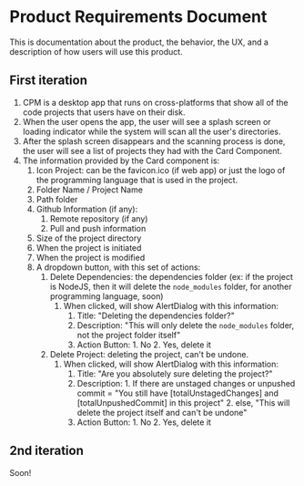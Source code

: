 # Product Requirements Document
This is documentation about the product, the behavior, the UX, and a description of how users will use this product.

## First iteration
1. CPM is a desktop app that runs on cross-platforms that show all of the code projects that users have on their disk.
2. When the user opens the app, the user will see a splash screen or loading indicator while the system will scan all the user's directories.
3. After the splash screen disappears and the scanning process is done, the user will see a list of projects they had with the Card Component.
4. The information provided by the Card component is:
    1. Icon Project: can be the favicon.ico (if web app) or just the logo of the programming language that is used in the project.
    2. Folder Name / Project Name
    3. Path folder
    4. Github Information (if any):
         1. Remote repository (if any)
         2. Pull and push information
    5. Size of the project directory
    6. When the project is initiated
    7. When the project is modified
    8. A dropdown button, with this set of actions:
        1. Delete Dependencies:  the dependencies folder (ex: if the project is NodeJS, then it will delete the `node_modules` folder, for another programming language, soon)
             1. When clicked, will show AlertDialog with this information:
                 1. Title: "Deleting the dependencies folder?"
                 2. Description: "This will only delete the `node_modules` folder, not the project folder itself"
                 3. Action Button:
                        1. No
                        2. Yes, delete it
        2. Delete Project: deleting the project, can't be undone.
              1. When clicked, will show AlertDialog with this information:
                 1. Title: "Are you absolutely sure deleting the project?"
                 2. Description:
                        1. If there are unstaged changes or unpushed commit = "You still have [totalUnstagedChanges] and [totalUnpushedCommit] in this project"
                        2. else, "This will delete the project itself and can't be undone"
                 4. Action Button:
                        1. No
                        2. Yes, delete it
      
## 2nd iteration
Soon!
